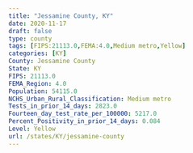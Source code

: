 ```yaml
---
title: "Jessamine County, KY"
date: 2020-11-17
draft: false
type: county
tags: [FIPS:21113.0,FEMA:4.0,Medium metro,Yellow]
categories: [KY]
County: Jessamine County
State: KY
FIPS: 21113.0
FEMA_Region: 4.0
Population: 54115.0
NCHS_Urban_Rural_Classification: Medium metro
Tests_in_prior_14_days: 2823.0
Fourteen_day_test_rate_per_100000: 5217.0
Percent_Positivity_in_prior_14_days: 0.084
Level: Yellow
url: /states/KY/jessamine-county
---
```



